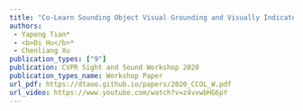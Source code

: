 ```yaml
---  
title: "Co-Learn Sounding Object Visual Grounding and Visually Indicated Sound Separation in A Cycle"  
authors:  
 - Yapeng Tian*  
 - <b>Di Hu</b>*  
 - Chenliang Xu  
publication_types: ["9"]  
publication: CVPR Sight and Sound Workshop 2020   
publication_types_name: Workshop Paper  
url_pdf: https://dtaoo.github.io/papers/2020_CCOL_W.pdf  
url_video: https://www.youtube.com/watch?v=z4vvwbHG6pY  
---  
```

